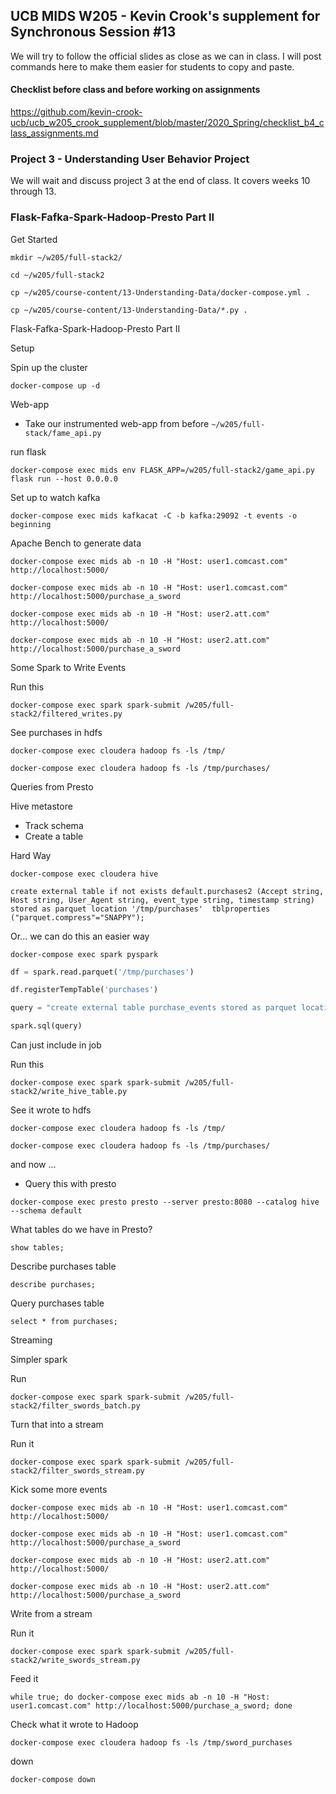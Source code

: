 ## UCB MIDS W205 - Kevin Crook's supplement for Synchronous Session #13

We will try to follow the official slides as close as we can in class.  I will post commands here to make them easier for students to copy and paste.

#### Checklist before class and before working on assignments

https://github.com/kevin-crook-ucb/ucb_w205_crook_supplement/blob/master/2020_Spring/checklist_b4_class_assignments.md

### Project 3 - Understanding User Behavior Project

We will wait and discuss project 3 at the end of class.  It covers weeks 10 through 13.  

### Flask-Fafka-Spark-Hadoop-Presto Part II

Get Started
```
mkdir ~/w205/full-stack2/

cd ~/w205/full-stack2

cp ~/w205/course-content/13-Understanding-Data/docker-compose.yml .

cp ~/w205/course-content/13-Understanding-Data/*.py .
```

Flask-Fafka-Spark-Hadoop-Presto Part II

Setup

Spin up the cluster
```
docker-compose up -d
```

Web-app
* Take our instrumented web-app from before ```~/w205/full-stack/fame_api.py```

run flask
```
docker-compose exec mids env FLASK_APP=/w205/full-stack2/game_api.py flask run --host 0.0.0.0
```

Set up to watch kafka
```
docker-compose exec mids kafkacat -C -b kafka:29092 -t events -o beginning
```

Apache Bench to generate data
```
docker-compose exec mids ab -n 10 -H "Host: user1.comcast.com" http://localhost:5000/

docker-compose exec mids ab -n 10 -H "Host: user1.comcast.com" http://localhost:5000/purchase_a_sword

docker-compose exec mids ab -n 10 -H "Host: user2.att.com" http://localhost:5000/

docker-compose exec mids ab -n 10 -H "Host: user2.att.com" http://localhost:5000/purchase_a_sword
```

Some Spark to Write Events

Run this
```
docker-compose exec spark spark-submit /w205/full-stack2/filtered_writes.py
```

See purchases in hdfs
```
docker-compose exec cloudera hadoop fs -ls /tmp/

docker-compose exec cloudera hadoop fs -ls /tmp/purchases/
```

Queries from Presto

Hive metastore
* Track schema
* Create a table

Hard Way
```
docker-compose exec cloudera hive
```

```
create external table if not exists default.purchases2 (Accept string, Host string, User_Agent string, event_type string, timestamp string) stored as parquet location '/tmp/purchases'  tblproperties ("parquet.compress"="SNAPPY");
```

Or... we can do this an easier way
```
docker-compose exec spark pyspark
```

```python
df = spark.read.parquet('/tmp/purchases')

df.registerTempTable('purchases')

query = "create external table purchase_events stored as parquet location '/tmp/purchase_events' as select * from purchases"

spark.sql(query)
```

Can just include in job

Run this
```
docker-compose exec spark spark-submit /w205/full-stack2/write_hive_table.py
```

See it wrote to hdfs
```
docker-compose exec cloudera hadoop fs -ls /tmp/

docker-compose exec cloudera hadoop fs -ls /tmp/purchases/
```

and now ...
* Query this with presto
```
docker-compose exec presto presto --server presto:8080 --catalog hive --schema default
```

What tables do we have in Presto?
```
show tables;
```

Describe purchases table
```
describe purchases;
```

Query purchases table
```
select * from purchases;
```

Streaming

Simpler spark

Run

```
docker-compose exec spark spark-submit /w205/full-stack2/filter_swords_batch.py
```

Turn that into a stream

Run it
```
docker-compose exec spark spark-submit /w205/full-stack2/filter_swords_stream.py
```

Kick some more events
```
docker-compose exec mids ab -n 10 -H "Host: user1.comcast.com" http://localhost:5000/

docker-compose exec mids ab -n 10 -H "Host: user1.comcast.com" http://localhost:5000/purchase_a_sword

docker-compose exec mids ab -n 10 -H "Host: user2.att.com" http://localhost:5000/

docker-compose exec mids ab -n 10 -H "Host: user2.att.com" http://localhost:5000/purchase_a_sword
```

Write from a stream

Run it
```
docker-compose exec spark spark-submit /w205/full-stack2/write_swords_stream.py
```

Feed it
```
while true; do docker-compose exec mids ab -n 10 -H "Host: user1.comcast.com" http://localhost:5000/purchase_a_sword; done
```

Check what it wrote to Hadoop
```
docker-compose exec cloudera hadoop fs -ls /tmp/sword_purchases
```

down
```
docker-compose down
```
